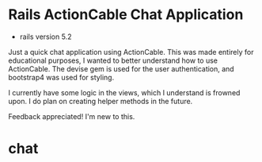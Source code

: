 # Rails ActionCable Chat Application

* rails version 5.2

Just a quick chat application using ActionCable. This was made entirely for educational purposes, I wanted to better understand how to use ActionCable. The devise gem is used for the user authentication, and bootstrap4 was used for styling.

I currently have some logic in the views, which I understand is frowned upon. I do plan on creating helper methods in the future.

Feedback appreciated! I'm new to this.



# chat
